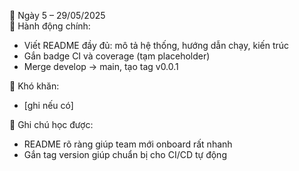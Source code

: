 📅 Ngày 5 – 29/05/2025  
🔹 Hành động chính:
- Viết README đầy đủ: mô tả hệ thống, hướng dẫn chạy, kiến trúc
- Gắn badge CI và coverage (tạm placeholder)
- Merge develop → main, tạo tag v0.0.1

🔸 Khó khăn:
- [ghi nếu có]

📌 Ghi chú học được:
- README rõ ràng giúp team mới onboard rất nhanh
- Gắn tag version giúp chuẩn bị cho CI/CD tự động
